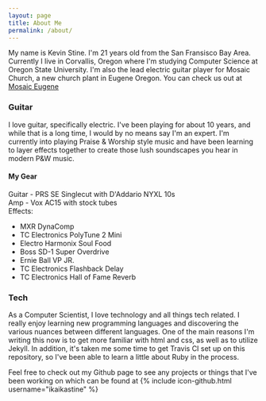 ```yaml
---
layout: page
title: About Me
permalink: /about/
---
```


My name is Kevin Stine. I'm 21 years old from the San Fransisco Bay Area.
Currently I live in Corvallis, Oregon where I'm studying Computer Science at
Oregon State University. I'm also the lead electric guitar player for
Mosaic Church, a new church plant in Eugene Oregon. You can check us out at
[Mosaic Eugene](http://mosaiceugene.com/)

### Guitar
I love guitar, specifically electric. I've been playing for about 10 years,
and while that is a long time, I would by no means say I'm an expert. I'm
currently into playing Praise & Worship style music and have been learning
to layer effects together to create those lush soundscapes you hear in modern
P&W music.

#### My Gear
Guitar - PRS SE Singlecut with D'Addario NYXL 10s  
Amp - Vox AC15 with stock tubes  
Effects:

* MXR DynaComp
* TC Electronics PolyTune 2 Mini
* Electro Harmonix Soul Food
* Boss SD-1 Super Overdrive
* Ernie Ball VP JR.
* TC Electronics Flashback Delay
* TC Electronics Hall of Fame Reverb

### Tech
As a Computer Scientist, I love technology and all things tech related. I really
enjoy learning new programming languages and discovering the various nuances
between different languages. One of the main reasons I'm writing this now is to
get more familiar with html and css, as well as to utilize Jekyll. In addition,
it's taken me some time to get Travis CI set up on this repository, so I've
been able to learn a little about Ruby in the process.

Feel free to check out my Github page to see any projects or things that I've
been working on which can be found at
{% include icon-github.html username="ikaikastine" %}
